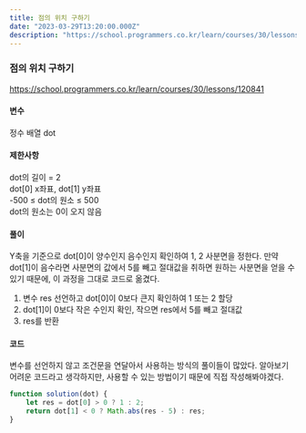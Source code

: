 ```yaml
---
title: 점의 위치 구하기
date: "2023-03-29T13:20:00.000Z"
description: "https://school.programmers.co.kr/learn/courses/30/lessons/120841"
---
```

### 점의 위치 구하기    
https://school.programmers.co.kr/learn/courses/30/lessons/120841    
    
#### 변수    
정수 배열 dot    
    
#### 제한사항    
dot의 길이 = 2    
dot[0] x좌표, dot[1] y좌표    
-500 ≤ dot의 원소 ≤ 500    
dot의 원소는 0이 오지 않음    
    
#### 풀이    
Y축을 기준으로 dot[0]이 양수인지 음수인지 확인하여 1, 2 사분면을 정한다. 만약 dot[1]이 음수라면 사분면의 값에서 5를 빼고 절대값을 취하면 원하는 사분면을 얻을 수 있기 때문에, 이 과정을 그대로 코드로 옮겼다.    
1. 변수 res 선언하고 dot[0]이 0보다 큰지 확인하여 1 또는 2 할당    
2. dot[1]이 0보다 작은 수인지 확인, 작으면 res에서 5를 빼고 절대값    
3. res를 반환    
    
#### 코드    
변수를 선언하지 않고 조건문을 연달아서 사용하는 방식의 풀이들이 많았다. 알아보기 어려운 코드라고 생각하지만, 사용할 수 있는 방법이기 때문에 직접 작성해봐야겠다.    
```JavaScript
function solution(dot) {
    let res = dot[0] > 0 ? 1 : 2;
    return dot[1] < 0 ? Math.abs(res - 5) : res;
}
```